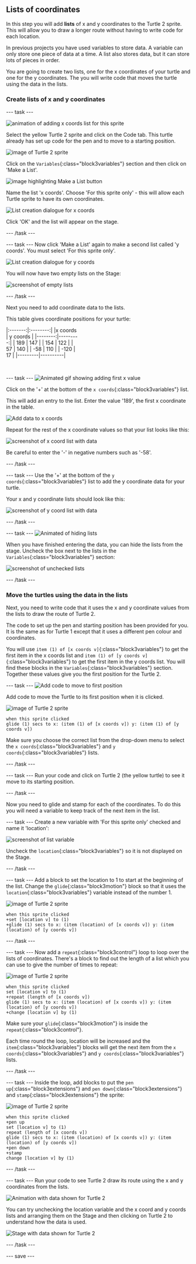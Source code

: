 ## Lists of coordinates

In this step you will add **lists** of x and y coordinates to the Turtle 2 sprite. This will allow you to draw a longer route without having to write code for each location. 

In previous projects you have used variables to store data. A variable can only store one piece of data at a time. A list also stores data, but it can store lots of pieces in order. 

You are going to create two lists, one for the x coordinates of your turtle and one for the y coordinates. The you will write code that moves the turtle using the data in the lists. 

### Create lists of x and y coordinates

--- task ---

![animation of adding x coords list for this sprite](images/add-x-coords-list.gif)

Select the yellow Turtle 2 sprite and click on the Code tab. This turtle already has set up code for the pen and to move to a starting position. 

![image of Turtle 2 sprite](images/turtle-2-sprite.png)

 Click on the `Variables`{:class="block3variables"} section and then click on 'Make a List'.

![image highlighting Make a List button](images/turtle-2-make-a-list.png)

Name the list 'x coords'. Choose 'For this sprite only' - this will allow each Turtle sprite to have its own coordinates.

![List creation dialogue for x coords](images/turtle-2-x-list.png)

Click 'OK' and the list will appear on the stage.

--- /task ---

--- task ---
Now click 'Make a List' again to make a second list called 'y coords'. You must select 'For this sprite only'. 

![List creation dialogue for y coords](images/turtle-2-y-list.png)

You will now have two empty lists on the Stage:

![screenshot of empty lists](images/empty-lists.png)

--- /task ---

Next you need to add coordinate data to the lists. 

This table gives coordinate positions for your turtle:

<div style="width:200px;">

|:-------:|:--------:|
|x coords | y coords |
|--------:|---------:|
| 189     | 147      |
| 154     | 122      |
| 57      | 140      |
| -58     | 110      |
| -120    | 17       |
|---------|----------|

<br/>
</div>

--- task ---
![Animated gif showing adding first x value](images/turtle-2-add-x-data.gif)

Click on the '+' at the bottom of the `x coords`{:class="block3variables"} list. 

This will add an entry to the list. Enter the value '189', the first x coordinate in the table. 

![Add data to x coords](images/turtle-2-add-data.png)

Repeat for the rest of the x coordinate values so that your list looks like this:

![screenshot of x coord list with data](images/turtle-2-x-data.png)

Be careful to enter the '-' in negative numbers such as '-58'.

--- /task ---

--- task ---
Use the '+' at the bottom of the `y coords`{:class="block3variables"} list to add the y coordinate data for your turtle. 

Your x and y coordinate lists should look like this:

![screenshot of y coord list with data](images/turtle-2-y-data.png)

--- /task ---

--- task ---
![Animated of hiding lists](images/turtle-2-hide-lists.gif)

When you have finished entering the data, you can hide the lists from the stage. Uncheck the box next to the lists in the `Variables`{:class="block3variables"} section:

![screenshot of unchecked lists](images/turtle-2-uncheck-lists.png)

--- /task ---

### Move the turtles using the data in the lists

Next, you need to write code that it uses the x and y coordinate values from the lists to draw the route of Turtle 2. 

The code to set up the pen and starting position has been provided for you. It is the same as for Turtle 1 except that it uses a different pen colour and coordinates. 

You will use `item (1) of [x coords v]`{:class="block3variables"} to get the first item in the x coords list and `item (1) of [y coords v]`{:class="block3variables"} to get the first item in the y coords list. You will find these blocks in the `Variables`{:class="block3variables"} section. Together these values give you the first position for the Turtle 2.

--- task ---
![Add code to move to first position](images/turtle-2-first-position.gif)

Add code to move the Turtle to its first position when it is clicked. 

![image of Turtle 2 sprite](images/turtle-2-sprite.png)

```blocks3
when this sprite clicked
glide (1) secs to x: (item (1) of [x coords v]) y: (item (1) of [y coords v])
```

Make sure you choose the correct list from the drop-down menu to select the `x coords`{:class="block3variables"} and `y coords`{:class="block3variables"} lists. 

--- /task ---

--- task ---
Run your code and click on Turtle 2 (the yellow turtle) to see it move to its starting position.

--- /task ---

Now you need to glide and stamp for each of the coordinates. To do this you will need a variable to keep track of the next item in the list. 

--- task ---
Create a new variable with 'For this sprite only' checked and name it 'location':

![screenshot of list variable](images/turtle-2-location-variable.png)

Uncheck the `location`{:class="block3variables"} so it is not displayed on the Stage.

--- /task ---

--- task --- 
Add a block to set the location to 1 to start at the beginning of the list. Change the `glide`{:class="block3motion"} block so that it uses the `location`{:class="block3variables"} variable instead of the number 1. 

![image of Turtle 2 sprite](images/turtle-2-sprite.png)

```blocks3
when this sprite clicked
+set [location v] to (1)
+glide (1) secs to x: (item (location) of [x coords v]) y: (item (location) of [y coords v])
```

--- /task ---

--- task --- 
Now add a `repeat`{:class="block3control"} loop to loop over the lists of coordinates. There's a block to find out the length of a list which you can use to give the number of times to repeat: 

![image of Turtle 2 sprite](images/turtle-2-sprite.png)

```blocks3
when this sprite clicked
set [location v] to (1) 
+repeat (length of [x coords v])
glide (1) secs to x: (item (location) of [x coords v]) y: (item (location) of [y coords v])
+change [location v] by (1)
```

Make sure your `glide`{:class="block3motion"} is inside the `repeat`{:class="block3control"}.

Each time round the loop, location will be increased and the `item`{:class="block3variables"} blocks will get the next item from the `x coords`{:class="block3variables"} and `y coords`{:class="block3variables"} lists. 

--- /task ---

--- task ---
Inside the loop, add blocks to put the `pen up`{:class="block3extensions"} and `pen down`{:class="block3extensions"} and `stamp`{:class="block3extensions"} the sprite:

![image of Turtle 2 sprite](images/turtle-2-sprite.png)

```blocks3
when this sprite clicked
+pen up
set [location v] to (1) 
repeat (length of [x coords v])
glide (1) secs to x: (item (location) of [x coords v]) y: (item (location) of [y coords v])
+pen down
+stamp
change [location v] by (1)
```

--- /task ---

--- task ---
Run your code to see Turtle 2 draw its route using the x and y coordinates from the lists. 

![Animation with data shown for Turtle 2](images/turtle-2-data-on-stage.gif)

You can try unchecking the location variable and the x coord and y coords lists and arranging them on the Stage and then clicking on Turtle 2 to understand how the data is used.

![Stage with data shown for Turtle 2](images/turtle-2-data-on-stage.png)

--- /task ---

--- save ---
